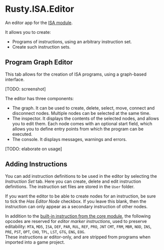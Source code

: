# Rusty.ISA.Editor
An editor app for the [ISA module](https://github.com/RustyRoboticsBV/Rusty.ISA).

It allows you to create:
- Programs of instructions, using an arbitrary instruction set.
- Create such instruction sets.

## Program Graph Editor
This tab allows for the creation of ISA programs, using a graph-based interface.

[TODO: screenshot]

The editor has three components:
- The graph. It can be used to create, delete, select, move, connect and disconnect nodes. Multiple nodes can be selected at the same time.
- The inspector. It displays the contents of the selected nodes, and allows you to edit them. Each node comes with an optional start field, which allows you to define entry points from which the program can be executed.
- The console. It displays messages, warnings and errors.

[TODO: elaborate on usage]

## Adding Instructions
You can add instruction definitions to be used in the editor by selecting the *Instruction Set* tab. Here you can create, delete and edit instruction definitions. The instruction set files are stored in the `User` folder.

If you want the editor to be able to create nodes for an instruction, be sure to tick the *Has Editor Node* checkbox. If you leave this blank, then the instruction can only appear as a secondary instruction of other nodes.

In addition to the [built-in instruction from the core module](https://github.com/RustyRoboticsBV/Rusty.ISA?tab=readme-ov-file#built-in-instructions), the following opcodes are reserved for *editor marker instructions*, used to preserve editability: `MTA`, `MD5`, `ISA`, `DEF`, `PAR`, `RUL`, `REF`, `PRO`, `JNT` `CMT`, `FRM`, `MBR`, `NOD`, `INS`, `PRE`, `PST`, `OPT`, `CHO`, `TPL`, `LST`, `GTG`, `ENG`, `EOG`.<br/>These instructions ar editor-only, and are stripped from programs when imported into a game project.
